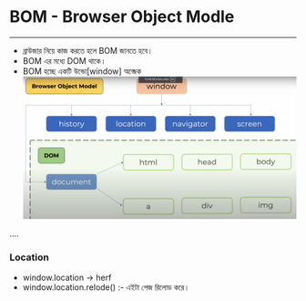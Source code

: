 # BOM - Browser Object Modle

---

- ব্রাউজার নিয়ে কাজ করতে হলে BOM জানতে হবে।
- BOM এর মধ্যে DOM থাকে।
- BOM হচ্ছে একটি উন্ডো[window] অব্জেক
  ![alt text](image.png)

....

### Location

- window.location -> herf
- window.location.relode() :- এইটা পেজ রিলোড করে।
